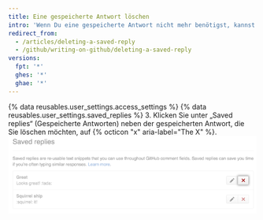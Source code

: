 ```yaml
---
title: Eine gespeicherte Antwort löschen
intro: 'Wenn Du eine gespeicherte Antwort nicht mehr benötigst, kannst Du sie löschen.'
redirect_from:
  - /articles/deleting-a-saved-reply
  - /github/writing-on-github/deleting-a-saved-reply
versions:
  fpt: '*'
  ghes: '*'
  ghae: '*'
---
```


{% data reusables.user_settings.access_settings %}
{% data reusables.user_settings.saved_replies %}
3. Klicken Sie unter „Saved replies“ (Gespeicherte Antworten) neben der gespeicherten Antwort, die Sie löschen möchten, auf {% octicon "x" aria-label="The X" %}.  
   ![Gespeicherte Antwort löschen](/assets/images/help/settings/saved-replies-delete-existing.png)
